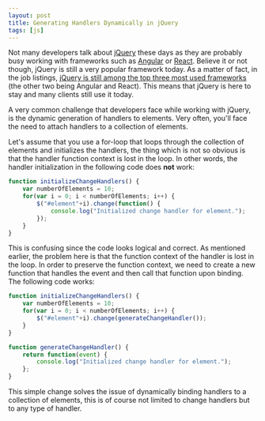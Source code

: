 ```yaml
---
layout: post
title: Generating Handlers Dynamically in jQuery
tags: [js]
---
```

Not many developers talk about [jQuery](https://jquery.com/) these days as they are probably busy working with frameworks such as [Angular](https://angular.io/) or [React](https://reactjs.org/). Believe it or not though, jQuery is still a very popular framework today. As a matter of fact, in the job listings, [jQuery is still among the top three most used frameworks](https://medium.com/javascript-scene/top-javascript-libraries-tech-to-learn-in-2018-c38028e028e6) (the other two being Angular and React). This means that jQuery is here to stay and many clients still use it today.

A very common challenge that developers face while working with jQuery, is the dynamic generation of handlers to elements. Very often, you'll face the need to attach handlers to a collection of elements. 

Let's assume that you use a for-loop that loops through the collection of elements and initializes the handlers, the thing which is not so obvious is that the handler function context is lost in the loop. In other words, the handler initialization in the following code does **not** work:

```javascript
function initializeChangeHandlers() {
    var numberOfElements = 10;
    for(var i = 0; i < numberOfElements; i++) {        
        $("#element"+i).change(function() {
            console.log("Initialized change handler for element.");
        });
    }    
}
```

This is confusing since the code looks logical and correct. As mentioned earlier, the problem here is that the function context of the handler is lost in the loop. In order to preserve the function context, we need to create a new function that handles the event and then call that function upon binding. The following code works:

```javascript
function initializeChangeHandlers() {
    var numberOfElements = 10;
    for(var i = 0; i < numberOfElements; i++) {        
        $("#element"+i).change(generateChangeHandler());
    }    
}

function generateChangeHandler() {
    return function(event) {
        console.log("Initialized change handler for element.");        
    };
}
```

This simple change solves the issue of dynamically binding handlers to a collection of elements, this is of course not limited to change handlers but to any type of handler.